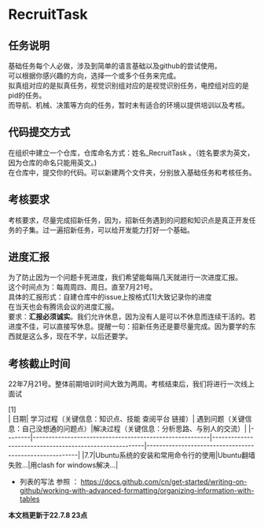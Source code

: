 # RecruitTask
任务说明
---
基础任务每个人必做，涉及到简单的语言基础以及github的尝试使用。<br>
可以根据你感兴趣的方向，选择一个或多个任务来完成。<br>
拟真组对应的是拟真任务，视觉识别组对应的是视觉识别任务，电控组对应的是pid的任务。<br>
而导航、机械、决策等方向的任务，暂时未有适合的环境以提供培训以及考核。<br>
## 代码提交方式
在组织中建立一个仓库，仓库命名方式：姓名_RecruitTask 。（姓名要求为英文，因为仓库的命名只能用英文。)<br>
在仓库中，提交你的代码。可以新建两个文件夹，分别放入基础任务和考核任务。<br>
## 考核要求
考核要求，尽量完成招新任务，因为，招新任务遇到的问题和知识点是真正开发任务的子集。过一遍招新任务，可以给开发能力打好一个基础。
## 进度汇报
为了防止因为一个问题卡死进度，我们希望能每隔几天就进行一次进度汇报。<br>
这个时间点为：每周周四、周日。直至7月21号。<br>
具体的汇报形式：自建仓库中的issue上按格式[1]大致记录你的进度<br>
在当天也会有腾讯会议的进度汇报。<br>
要求：**汇报必须诚实**。我们允许休息，因为没有人是可以不休息而连续干活的。若进度不佳，可以直接写休息。提醒一句：招新任务还是要尽量完成。因为要学的东西就是这么多，现在不学，以后还要学。
## 考核截止时间
22年7月21号。整体前期培训时间大致为两周。考核结束后，我们将进行一次线上面试<br>


[1] <br>
| 日期| 学习过程（关键信息：知识点、技能 查阅平台 链接）| 遇到问题（关键信息：自己没想通的问题点）|解决过程（关键信息：分析思路、与别人的交流）|
|--------|--------------------------------------------------------|--------------------------------------------------------|--------------------------------------------------------|
|7.7|Ubuntu系统的安装和常用命令行的使用|Ubuntu翻墙失败...|用clash for windows解决...|

* 列表的写法 参照 ： https://docs.github.com/cn/get-started/writing-on-github/working-with-advanced-formatting/organizing-information-with-tables

**本文档更新于22.7.8 23点**
